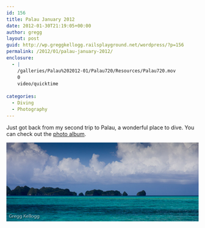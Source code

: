 ```yaml
---
id: 156
title: Palau January 2012
date: 2012-01-30T21:19:05+00:00
author: gregg
layout: post
guid: http://wp.greggkellogg.railsplayground.net/wordpress/?p=156
permalink: /2012/01/palau-january-2012/
enclosure:
  - |
    /galleries/Palau%202012-01/Palau720/Resources/Palau720.mov
    0
    video/quicktime
    
categories:
  - Diving
  - Photography
---
```

Just got back from my second trip to Palau, a wonderful place to dive. You can check out the [photo album](/galleries/Palau%202012-01/index.html).

<a href="/galleries/Palau%202012-01/index.html" jscontroller="false" rel="qtposter"><img alt="Palau720" src="/galleries/Palau%202012-01/content/images/large/Palau_229.jpg"/> </a>